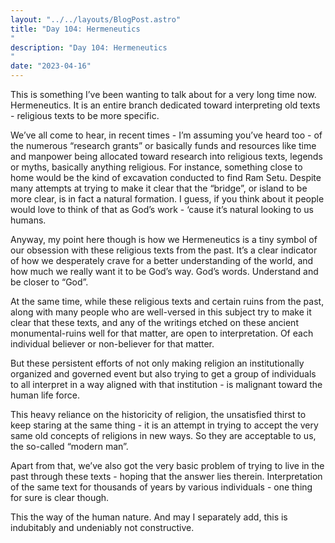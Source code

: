 ```yaml
---
layout: "../../layouts/BlogPost.astro"
title: "Day 104: Hermeneutics
"
description: "Day 104: Hermeneutics
"
date: "2023-04-16"
---
```


This is something I’ve been wanting to talk about for a very long time now. Hermeneutics. It is an entire branch dedicated toward interpreting old texts - religious texts to be more specific. 


We’ve all come to hear, in recent times - I’m assuming you’ve heard too - of the numerous “research grants” or basically funds and resources like time and manpower being allocated toward research into religious texts, legends or myths, basically anything religious. For instance, something close to home would be the kind of excavation conducted to find Ram Setu. Despite many attempts at trying to make it clear that the “bridge”, or island to be more clear, is in fact a natural formation. I guess, if you think about it people would love to think of that as God’s work - ‘cause it’s natural looking to us humans. 


Anyway, my point here though is how we Hermeneutics is a tiny symbol of our obsession with these religious texts from the past. It’s a clear indicator of how we desperately crave for a better understanding of the world, and how much we really want it to be God’s way. God’s words. Understand and be closer to “God”.


At the same time, while these religious texts and certain ruins from the past, along with many people who are well-versed in this subject try to make it clear that these texts, and any of the writings etched on these ancient monumental-ruins well for that matter, are open to interpretation. Of each individual believer or non-believer for that matter.


But these persistent efforts of not only making religion an institutionally organized and governed event but also trying to get a group of individuals to all interpret in a way aligned with that institution - is malignant toward the human life force. 


This heavy reliance on the historicity of religion, the unsatisfied thirst to keep staring at the same thing - it is an attempt in trying to accept the very same old concepts of religions in new ways. So they are acceptable to us, the so-called “modern man”.


Apart from that, we’ve also got the very basic problem of trying to live in the past through these texts - hoping that the answer lies therein. Interpretation of the same text for thousands of years by various individuals - one thing for sure is clear though.


This the way of the human nature. And may I separately add, this is indubitably and undeniably not constructive.

